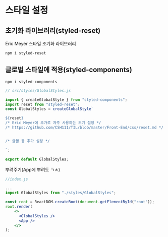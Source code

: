 # 스타일 설정

## 초기화 라이브러리(styled-reset)

Eric Meyer 스타일 초기화 라이브러리

```
npm i styled-reset
```

## 글로벌 스타일에 적용(styled-components)

```
npm i styled-components
```

```jsx
// src/styles/GlobalStyles.js

import { createGlobalStyle } from "styled-components";
import reset from "styled-reset";
const GlobalStyles = createGlobalStyle`

${reset}  
/* Eric Meyer에 추가로 자주 사용하는 초기 설정 */
/* https://github.com/CSH111/TIL/blob/master/Front-End/css/reset.md */


/* 글꼴 등 추가 설정 */

`;

export default GlobalStyles;
```

뿌려주기(App에 뿌려도 ㄱㅊ)

```jsx
//index.js

...
import GlobalStyles from "./styles/GlobalStyles";

const root = ReactDOM.createRoot(document.getElementById("root"));
root.render(
    <>
      <GlobalStyles />
      <App />
    </>
);

```
